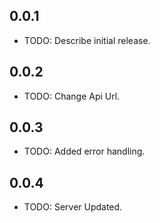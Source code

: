## 0.0.1

* TODO: Describe initial release.

## 0.0.2

* TODO: Change Api Url.

## 0.0.3

* TODO: Added error handling.

## 0.0.4

* TODO: Server Updated.